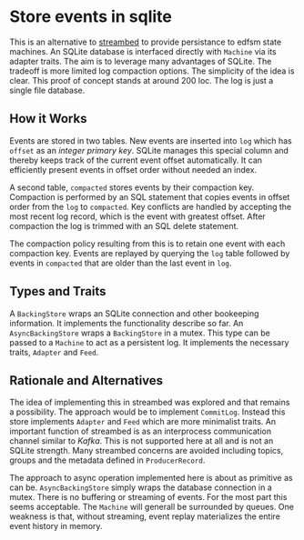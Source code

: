 # Store events in sqlite

This is an alternative to [streambed]() to provide persistance to edfsm state machines.  An SQLite database is interfaced directly with `Machine` via its adapter traits.   The aim is to leverage many advantages of SQLite. The tradeoff is more limited log compaction options. The simplicity of the idea is clear.  This proof of concept stands at around 200 loc.  The log is just a single file database.  

## How it Works

Events are stored in two tables. New events are inserted into `log` which has `offset` as an _integer primary key_.  SQLite manages this special column and thereby keeps track of the current event offset automatically.  It can efficiently present events in offset order without needed an index.

A second table, `compacted` stores events by their compaction key.   Compaction is performed by an SQL statement that copies events in offset order from the `log` to `compacted`. Key conflicts are handled by accepting the most recent log record, which is the event with greatest offset.  After compaction the log is trimmed with an SQL delete statement.

The compaction policy resulting from this is to retain one event with each compaction key.  Events are replayed by querying the `log` table followed by events in `compacted` that are older than the last event in `log`.   

## Types and Traits

 A `BackingStore` wraps an SQLite connection and other bookeeping information. It implements the functionality describe so far. An `AsyncBackingStore` wraps a `BackingStore` in a mutex.  This type can be passed to a `Machine` to act as a persistent log.  It implements the necessary traits, `Adapter` and `Feed`.

 ## Rationale and Alternatives

 The idea of implementing this in streambed was explored and that remains a possibility.  The approach would be to implement `CommitLog`.  Instead this store implements `Adapter` and `Feed` which are more minimalist traits.   An important function of streambed is as an interprocess communication channel similar to _Kafka_.  This is not supported here at all and is not an SQLite strength.   Many streambed concerns are avoided including topics, groups and the metadata defined in `ProducerRecord`.

 The approach to async operation implemented here is about as primitive as can be.  `AsyncBackingStore` simply wraps the database connection in a mutex.   There is no buffering or streaming of events.   For the most part this seems acceptable.  The `Machine` will generall be surrounded by queues. One weakness is that, without streaming, event replay materializes the entire event history in memory.  
 


